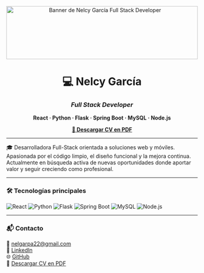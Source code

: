 <p align="center">
  <img src="https://github.com/nelcygarcia/CV-NelcyGarcia/blob/main/banner-nelcy.png" alt="Banner de Nelcy García Full Stack Developer" style="width:100%; max-height:140px; object-fit:cover;" />
</p>



<h1 align="center">💻 <strong>Nelcy García</strong></h1>
<h3 align="center"><em>Full Stack Developer</em></h3>
<p align="center"><strong>React · Python · Flask · Spring Boot · MySQL · Node.js</strong></p>

<p align="center">
  <a href="https://bit.ly/NelcyFullStackCV"><strong>📎 Descargar CV en PDF</strong></a>
</p>

---

🎓 Desarrolladora Full-Stack orientada a soluciones web y móviles.  
Apasionada por el código limpio, el diseño funcional y la mejora continua.  
Actualmente en búsqueda activa de nuevas oportunidades donde aportar valor y seguir creciendo como profesional.

---

### 🛠️ Tecnologías principales

![React](https://img.shields.io/badge/-React-61DAFB?style=flat&logo=react&logoColor=black)
![Python](https://img.shields.io/badge/-Python-3776AB?style=flat&logo=python&logoColor=white)
![Flask](https://img.shields.io/badge/-Flask-black?style=flat&logo=flask)
![Spring Boot](https://img.shields.io/badge/-Spring%20Boot-6DB33F?style=flat&logo=springboot&logoColor=white)
![MySQL](https://img.shields.io/badge/-MySQL-4479A1?style=flat&logo=mysql&logoColor=white)
![Node.js](https://img.shields.io/badge/-Node.js-339933?style=flat&logo=nodedotjs&logoColor=white)

---

### 📬 Contacto

📧 nelgarpa22@gmail.com  
🔗 [LinkedIn](https://www.linkedin.com/in/nelcy-garcia)  
🌐 [GitHub](https://github.com/nelcygarcia)  
📎 [Descargar CV en PDF](https://bit.ly/NelcyFullStackCV)
